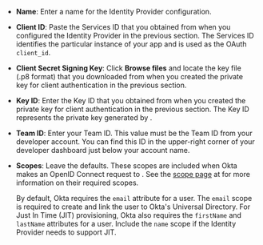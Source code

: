 * **Name**: Enter a name for the Identity Provider configuration.
* **Client ID**: Paste the Services ID that you obtained from <StackSnippet snippet="idp" inline /> when you configured the Identity Provider in the previous section. The Services ID identifies the particular instance of your app and is used as the OAuth `client_id`.
* **Client Secret Signing Key**: Click **Browse files** and locate the key file (.p8 format) that you downloaded from <StackSnippet snippet="idp" inline /> when you created the private key for client authentication in the previous section.
* **Key ID**: Enter the Key ID that you obtained from <StackSelector snippet="idp" noSelector inline /> when you created the private key for client authentication in the previous section. The Key ID represents the private key generated by <StackSelector snippet="idp" noSelector inline />.
* **Team ID**: Enter your <StackSelector snippet="idp" noSelector inline /> Team ID. This value must be the Team ID from your <StackSelector snippet="idp" noSelector inline /> developer account. You can find this ID in the upper-right corner of your <StackSelector snippet="idp" noSelector inline /> developer dashboard just below your account name.
* **Scopes**: Leave the defaults. These scopes are included when Okta makes an OpenID Connect request to <StackSelector snippet="idp" noSelector inline />. See the [scope page](https://developer.apple.com/documentation/sign_in_with_apple/clientconfigi/3230955-scope) at <StackSelector snippet="idp" noSelector inline /> for more information on their required scopes.

    By default, Okta requires the `email` attribute for a user. The `email` scope is required to create and link the user to Okta's Universal Directory. For Just In Time (JIT) provisioning, Okta also requires the `firstName` and `lastName` attributes for a user. Include the `name` scope if the Identity Provider needs to support JIT.
